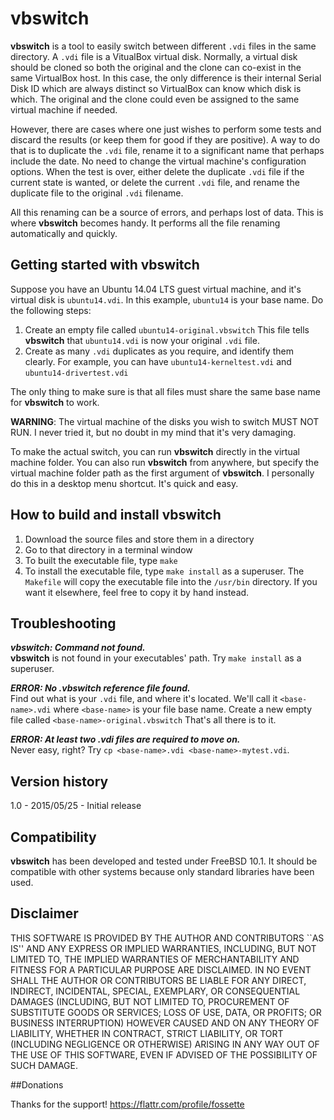 # vbswitch

**vbswitch** is a tool to easily switch between different `.vdi` files
in the same directory.  A `.vdi` file is a VitualBox virtual disk.
Normally, a virtual disk should be cloned so both the original and
the clone can co-exist in the same VirtualBox host.  In this case,
the only difference is their internal Serial Disk ID which are
always distinct so VirtualBox can know which disk is which.  The
original and the clone could even be assigned to the same virtual
machine if needed.

However, there are cases where one just wishes to perform some tests
and discard the results (or keep them for good if they are positive).
A way to do that is to duplicate the `.vdi` file, rename it to a
significant name that perhaps include the date.  No need to change
the virtual machine's configuration options.  When the test is over,
either delete the duplicate `.vdi` file if the current state is wanted,
or delete the current `.vdi` file, and rename the duplicate file to the
original `.vdi` filename.

All this renaming can be a source of errors, and perhaps lost of data.
This is where **vbswitch** becomes handy.  It performs all the file
renaming automatically and quickly.

## Getting started with vbswitch

Suppose you have an Ubuntu 14.04 LTS guest virtual machine, and it's
virtual disk is `ubuntu14.vdi`.  In this example,  `ubuntu14` is your
base name.  Do the following steps:

1. Create an empty file called `ubuntu14-original.vbswitch`  This file tells **vbswitch** that `ubuntu14.vdi` is now your original `.vdi` file.
2. Create as many `.vdi` duplicates as you require, and identify them clearly.  For example, you can have `ubuntu14-kerneltest.vdi` and `ubuntu14-drivertest.vdi`

The only thing to make sure is that all files must share the same
base name for **vbswitch** to work.

**WARNING**: The virtual machine of the disks you wish to switch
MUST NOT RUN.  I never tried it, but no doubt in my mind that it's
very damaging.

To make the actual switch, you can run **vbswitch** directly in the
virtual machine folder.  You can also run **vbswitch** from anywhere,
but specify the virtual machine folder path as the first argument
of **vbswitch**.  I personally do this in a desktop menu shortcut.
It's quick and easy.

## How to build and install vbswitch

1. Download the source files and store them in a directory
2. Go to that directory in a terminal window
3. To built the executable file, type `make`
4. To install the executable file, type `make install` as a superuser.  The `Makefile` will copy the executable file into the `/usr/bin` directory.  If you want it elsewhere, feel free to copy it by hand instead.

## Troubleshooting

_**vbswitch: Command not found.**_  
**vbswitch** is not found in your executables' path.  Try `make install`
as a superuser.

_**ERROR: No .vbswitch reference file found.**_  
Find out what is your `.vdi` file, and where it's located.  We'll
call it `<base-name>.vdi` where `<base-name>` is your file base name.
Create a new empty file called `<base-name>-original.vbswitch`
That's all there is to it.

_**ERROR: At least two .vdi files are required to move on.**_  
Never easy, right?  Try `cp <base-name>.vdi <base-name>-mytest.vdi`.

## Version history

1.0 - 2015/05/25 - Initial release

## Compatibility

**vbswitch** has been developed and tested under FreeBSD 10.1.
It should be compatible with other systems because only standard
libraries have been used.

## Disclaimer

THIS SOFTWARE IS PROVIDED BY THE AUTHOR AND CONTRIBUTORS ``AS IS''
AND ANY EXPRESS OR IMPLIED WARRANTIES, INCLUDING, BUT NOT LIMITED TO,
THE IMPLIED WARRANTIES OF MERCHANTABILITY AND FITNESS FOR A PARTICULAR
PURPOSE ARE DISCLAIMED. IN NO EVENT SHALL THE AUTHOR OR CONTRIBUTORS
BE LIABLE FOR ANY DIRECT, INDIRECT, INCIDENTAL, SPECIAL, EXEMPLARY,
OR CONSEQUENTIAL DAMAGES (INCLUDING, BUT NOT LIMITED TO, PROCUREMENT
OF SUBSTITUTE GOODS OR SERVICES; LOSS OF USE, DATA, OR PROFITS; OR
BUSINESS INTERRUPTION) HOWEVER CAUSED AND ON ANY THEORY OF LIABILITY,
WHETHER IN CONTRACT, STRICT LIABILITY, OR TORT (INCLUDING NEGLIGENCE
OR OTHERWISE) ARISING IN ANY WAY OUT OF THE USE OF THIS SOFTWARE,
EVEN IF ADVISED OF THE POSSIBILITY OF SUCH DAMAGE.

##Donations

Thanks for the support!
https://flattr.com/profile/fossette
